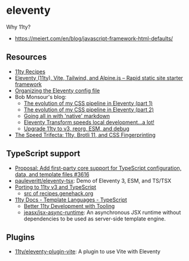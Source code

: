 # eleventy

Why 11ty?

- https://meiert.com/en/blog/javascript-framework-html-defaults/

## Resources

- [11ty Recipes](https://11ty.recipes/)
- [Eleventy (11ty), Vite, Tailwind, and Alpine.js – Rapid static site starter framework](https://fullstackdigital.io/blog/eleventy-vite-tailwind-and-alpine-js-rapid-static-site-starter-framework/)
- [Organizing the Eleventy config file](https://www.lenesaile.com/en/blog/organizing-the-eleventy-config-file)
- Bob Monsour's blog:
  - [The evolution of my CSS pipeline in Eleventy (part 1)](https://bobmonsour.com/blog/the-evolution-of-my-CSS-pipeline-in-eleventy-part-1/)
  - [The evolution of my CSS pipeline in Eleventy (part 2)](https://bobmonsour.com/blog/the-evolution-of-my-CSS-pipeline-in-eleventy-part-2/)
  - [Going all in with 'native' markdown](https://bobmonsour.com/blog/going-all-in-with-native-markdown/)
  - [Eleventy Transform speeds local development...a lot!](https://bobmonsour.com/blog/fast-as-hell/)
  - [Upgrade 11ty to v3, reorg, ESM, and debug](https://bobmonsour.com/blog/upgrade-and-debug/)
- [The Speed Trifecta: 11ty, Brotli 11, and CSS Fingerprinting](https://nooshu.com/blog/2025/01/23/the-speed-trifecta-11ty-brotli-11-and-css-fingerprinting/)

## TypeScript support

- [Proposal: Add first-party core support for TypeScript configuration, data, and template files #3616](https://github.com/11ty/eleventy/issues/3616)
- [pauleveritt/eleventy-tsx](https://github.com/pauleveritt/eleventy-tsx): Demo of Eleventy 3, ESM, and TS/TSX
- [Porting to 11ty v3 and TypeScript](https://genehack.blog/2024/07/porting-to-11ty-v3-and-typescript/)
  - [src of recipes.genehack.org](https://git.genehack.net/genehack/recipes.genehack.org)
- [11ty Docs - Template Languages - TypeScript](https://www.11ty.dev/docs/languages/typescript/)
  - [Better 11ty Development with Tooling](https://www.jetbrains.com/guide/javascript/tutorials/eleventy-tsx/)
  - [jeasx/jsx-async-runtime](https://github.com/jeasx/jsx-async-runtime): An asynchronous JSX runtime without dependencies to be used as server-side template engine.

## Plugins

- [11ty/eleventy-plugin-vite](https://github.com/11ty/eleventy-plugin-vite): A plugin to use Vite with Eleventy
